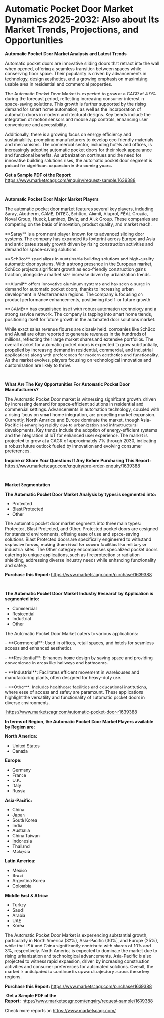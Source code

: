 <p><h1>Automatic Pocket Door Market Dynamics 2025-2032: Also about Its Market Trends, Projections, and Opportunities</h1></p><p><strong>Automatic Pocket Door Market Analysis and Latest Trends</strong></p>
<p><p>Automatic pocket doors are innovative sliding doors that retract into the wall when opened, offering a seamless transition between spaces while conserving floor space. Their popularity is driven by advancements in technology, design aesthetics, and a growing emphasis on maximizing usable area in residential and commercial properties.</p><p>The Automatic Pocket Door Market is expected to grow at a CAGR of 4.9% during the forecast period, reflecting increasing consumer interest in space-saving solutions. This growth is further supported by the rising demand for smart home automation, as well as the incorporation of automatic doors in modern architectural designs. Key trends include the integration of motion sensors and mobile app controls, enhancing user convenience and accessibility. </p><p>Additionally, there is a growing focus on energy efficiency and sustainability, prompting manufacturers to develop eco-friendly materials and mechanisms. The commercial sector, including hotels and offices, is increasingly adopting automatic pocket doors for their sleek appearance and functional benefits. As urbanization continues and the need for innovative building solutions rises, the automatic pocket door segment is poised for significant expansion in the coming years.</p></p>
<p><strong>Get a Sample PDF of the Report:&nbsp;</strong> <a href="https://www.marketscagr.com/enquiry/request-sample/1639388?utm_campaign=2939&utm_medium=2&utm_source=Github&utm_content=ia&utm_term=11042025&utm_id=automatic-pocket-door">https://www.marketscagr.com/enquiry/request-sample/1639388</a></p>
<p>&nbsp;</p>
<p><strong>Automatic Pocket Door Major Market Players</strong></p>
<p><p>The automatic pocket door market features several key players, including Saray, Akotherm, CAME, DITEC, Schüco, Alumil, Aluprof, FEAL Croatia, Noval Group, Hueck, Laminex, Elwiz, and Aluk Group. These companies are competing on the basis of innovation, product quality, and market reach.</p><p>**Saray** is a prominent player, known for its advanced sliding door systems. The company has expanded its footprint across Europe and Asia and anticipates steady growth driven by rising construction activities and demand for space-saving solutions.</p><p>**Schüco** specializes in sustainable building solutions and high-quality automatic door systems. With a strong presence in the European market, Schüco projects significant growth as eco-friendly construction gains traction, alongside a market size increase driven by urbanization trends.</p><p>**Alumil** offers innovative aluminum systems and has seen a surge in demand for automatic pocket doors, thanks to increasing urban development in Mediterranean regions. The company is focusing on product performance enhancements, positioning itself for future growth.</p><p>**CAME** has established itself with robust automation technology and a strong service network. The company is tapping into smart home trends, positioning itself for future growth in the automated door solutions market.</p><p>While exact sales revenue figures are closely held, companies like Schüco and Alumil are often reported to generate revenues in the hundreds of millions, reflecting their large market shares and extensive portfolios. The overall market for automatic pocket doors is expected to grow substantially, propelled by increasing demand in residential, commercial, and industrial applications along with preferences for modern aesthetics and functionality. As the market evolves, players focusing on technological innovation and customization are likely to thrive.</p></p>
<p>&nbsp;</p>
<p><strong>What Are The Key Opportunities For Automatic Pocket Door Manufacturers?</strong></p>
<p><p>The Automatic Pocket Door market is witnessing significant growth, driven by increasing demand for space-efficient solutions in residential and commercial settings. Advancements in automation technology, coupled with a rising focus on smart home integration, are propelling market expansion. Currently, North America and Europe dominate the market, though Asia-Pacific is emerging rapidly due to urbanization and infrastructural developments. Key trends include the adoption of energy-efficient systems and the integration of IoT for enhanced user experience. The market is projected to grow at a CAGR of approximately 7% through 2030, indicating a robust future outlook fueled by innovation and evolving consumer preferences.</p></p>
<p><strong>Inquire or Share Your Questions If Any Before Purchasing This Report:</strong> <a href="https://www.marketscagr.com/enquiry/pre-order-enquiry/1639388?utm_campaign=2939&utm_medium=2&utm_source=Github&utm_content=ia&utm_term=11042025&utm_id=automatic-pocket-door">https://www.marketscagr.com/enquiry/pre-order-enquiry/1639388</a></p>
<p>&nbsp;</p>
<p><strong>Market Segmentation</strong></p>
<p><strong>The Automatic Pocket Door Market Analysis by types is segmented into:</strong></p>
<p><ul><li>Protected</li><li>Blast Protected</li><li>Other</li></ul></p>
<p><p>The automatic pocket door market segments into three main types: Protected, Blast Protected, and Other. Protected pocket doors are designed for standard environments, offering ease of use and space-saving solutions. Blast Protected doors are specifically engineered to withstand explosive forces, making them ideal for secure facilities like military or industrial sites. The Other category encompasses specialized pocket doors catering to unique applications, such as fire protection or radiation shielding, addressing diverse industry needs while enhancing functionality and safety.</p></p>
<p><strong>Purchase this Report:&nbsp;</strong><a href="https://www.marketscagr.com/purchase/1639388?utm_campaign=2939&utm_medium=2&utm_source=Github&utm_content=ia&utm_term=11042025&utm_id=automatic-pocket-door">https://www.marketscagr.com/purchase/1639388</a></p>
<p>&nbsp;</p>
<p><strong>The Automatic Pocket Door Market Industry Research by Application is segmented into:</strong></p>
<p><ul><li>Commercial</li><li>Residential</li><li>Industrial</li><li>Other</li></ul></p>
<p><p>The Automatic Pocket Door Market caters to various applications: </p><p>- **Commercial**: Used in offices, retail spaces, and hotels for seamless access and enhanced aesthetics.</p><p>- **Residential**: Enhances home design by saving space and providing convenience in areas like hallways and bathrooms.</p><p>- **Industrial**: Facilitates efficient movement in warehouses and manufacturing plants, often designed for heavy-duty use.</p><p>- **Other**: Includes healthcare facilities and educational institutions, where ease of access and safety are paramount. These applications highlight the versatility and functionality of automatic pocket doors in diverse environments.</p></p>
<p><a href="https://www.marketscagr.com/automatic-pocket-door-r1639388?utm_campaign=2939&utm_medium=2&utm_source=Github&utm_content=ia&utm_term=11042025&utm_id=automatic-pocket-door">&nbsp;https://www.marketscagr.com/automatic-pocket-door-r1639388</a></p>
<p><strong>In terms of Region, the Automatic Pocket Door Market Players available by Region are:</strong></p>
<p>
    <p> <strong> North America: </strong>
        <ul>
            <li>United States</li>
            <li>Canada</li>
        </ul>
        </p> 
    <p> <strong> Europe: </strong>
        <ul>
            <li>Germany</li>
            <li>France</li>
            <li>U.K.</li>
            <li>Italy</li>
            <li>Russia</li>
        </ul>
        </p> 
    <p> <strong> Asia-Pacific: </strong>
        <ul>
            <li>China</li>
            <li>Japan</li>
            <li>South Korea</li>
            <li>India</li>
            <li>Australia</li>
            <li>China Taiwan</li>
            <li>Indonesia</li>
            <li>Thailand</li>
            <li>Malaysia</li>
        </ul>
        </p> 
    <p> <strong> Latin America: </strong>
        <ul>
            <li>Mexico</li>
            <li>Brazil</li>
            <li>Argentina Korea</li>
            <li>Colombia</li>
        </ul>
        </p> 
    <p> <strong> Middle East & Africa: </strong>
        <ul>
            <li>Turkey</li>
            <li>Saudi</li>
            <li>Arabia</li>
            <li>UAE</li>
            <li>Korea</li>
        </ul>
    </p>
    </p>
<p><p>The Automatic Pocket Door Market is experiencing substantial growth, particularly in North America (32%), Asia-Pacific (30%), and Europe (25%), while the USA and China significantly contribute with shares of 10% and 3%, respectively. North America is expected to dominate the market due to rising urbanization and technological advancements. Asia-Pacific is also projected to witness rapid expansion, driven by increasing construction activities and consumer preferences for automated solutions. Overall, the market is anticipated to continue its upward trajectory across these key regions.</p></p>
<p><strong>Purchase this Report: </strong><a href="https://www.marketscagr.com/purchase/1639388?utm_campaign=2939&utm_medium=2&utm_source=Github&utm_content=ia&utm_term=11042025&utm_id=automatic-pocket-door">https://www.marketscagr.com/purchase/1639388</a></p>
<p>&nbsp;<strong>Get a Sample PDF of the Report:&nbsp;&nbsp;</strong><a href="https://www.marketscagr.com/enquiry/request-sample/1639388?utm_campaign=2939&utm_medium=2&utm_source=Github&utm_content=ia&utm_term=11042025&utm_id=automatic-pocket-door">https://www.marketscagr.com/enquiry/request-sample/1639388</a></p>
<p><strong></strong></p>
<p>Check more reports on <a href="https://www.marketscagr.com/?utm_campaign=2939&utm_medium=2&utm_source=Github&utm_content=ia&utm_term=11042025&utm_id=automatic-pocket-door">https://www.marketscagr.com/</a></p>